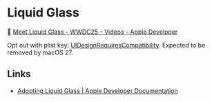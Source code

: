 # Liquid Glass

🎥 [Meet Liquid Glass - WWDC25 - Videos - Apple Developer](https://developer.apple.com/videos/play/wwdc2025/219/)

Opt out with plist key: [UIDesignRequiresCompatibility](https://developer.apple.com/documentation/BundleResources/Information-Property-List/UIDesignRequiresCompatibility). Expected to be removed by macOS 27.

## Links

- [Adopting Liquid Glass | Apple Developer Documentation](https://developer.apple.com/documentation/technologyoverviews/adopting-liquid-glass)
